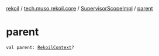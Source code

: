 [rekoil](../../index.md) / [tech.muso.rekoil.core](../index.md) / [SupervisorScopeImpl](index.md) / [parent](./parent.md)

# parent

`val parent: `[`RekoilContext`](../-rekoil-context/index.md)`?`
